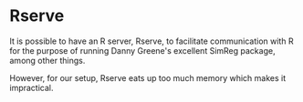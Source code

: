# Rserve

It is possible to have an R server, Rserve, to facilitate communication with R for the purpose of running Danny Greene's excellent SimReg package,
among other things.

However, for our setup, Rserve eats up too much memory which makes it impractical.
